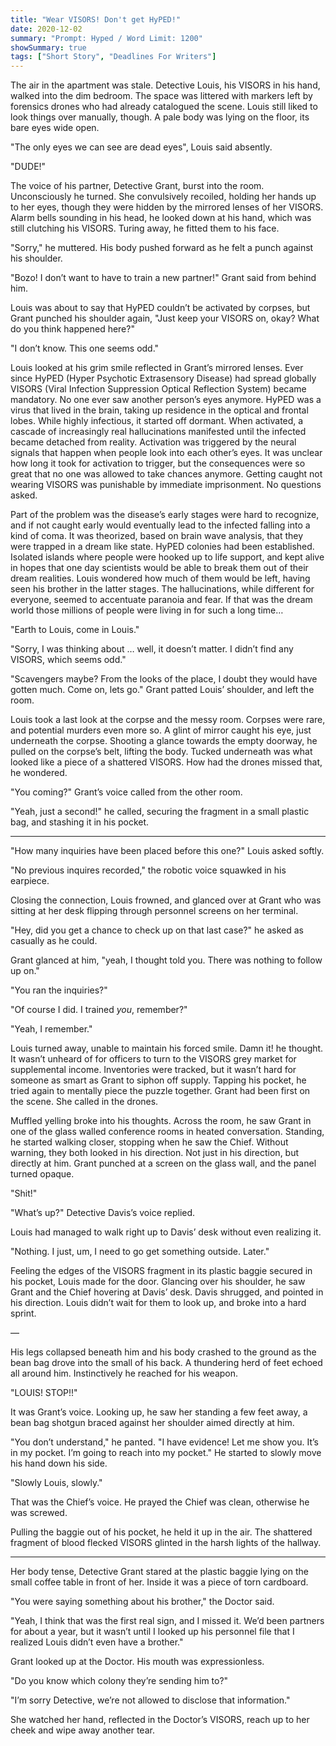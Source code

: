 ```yaml
---
title: "Wear VISORS! Don't get HyPED!"
date: 2020-12-02
summary: "Prompt: Hyped / Word Limit: 1200"
showSummary: true
tags: ["Short Story", "Deadlines For Writers"]
---
```


The air in the apartment was stale. Detective Louis, his VISORS in his hand, walked into the dim bedroom. The space was littered with markers left by forensics drones who had already catalogued the scene. Louis still liked to look things over manually, though. A pale body was lying on the floor, its bare eyes wide open. 

"The only eyes we can see are dead eyes", Louis said absently.

"DUDE!" 

The voice of his partner, Detective Grant, burst into the room. Unconsciously he turned. She convulsively recoiled, holding her hands up to her eyes, though they were hidden by the mirrored lenses of her VISORS. Alarm bells sounding in his head, he looked down at his hand, which was still clutching his VISORS. Turing away, he fitted them to his face. 

"Sorry," he muttered. His body pushed forward as he felt a punch against his shoulder. 

"Bozo! I don’t want to have to train a new partner!" Grant said from behind him. 

Louis was about to say that HyPED couldn’t be activated by corpses, but Grant punched his shoulder again, "Just keep your VISORS on, okay? What do you think happened here?"

"I don’t know. This one seems odd." 

Louis looked at his grim smile reflected in Grant’s mirrored lenses. Ever since HyPED (Hyper Psychotic Extrasensory Disease) had spread globally VISORS (Viral Infection Suppression Optical Reflection System) became mandatory. No one ever saw another person’s eyes anymore. HyPED was a virus that lived in the brain, taking up residence in the optical and frontal lobes. While highly infectious, it started off dormant. When activated, a cascade of increasingly real hallucinations manifested until the infected became detached from reality. Activation was triggered by the neural signals that happen when people look into each other’s eyes. It was unclear how long it took for activation to trigger, but the consequences were so great that no one was allowed to take chances anymore. Getting caught not wearing VISORS was punishable by immediate imprisonment. No questions asked.  

Part of the problem was the disease’s early stages were hard to recognize, and if not caught early would eventually lead to the infected falling into a kind of coma. It was theorized, based on brain wave analysis, that they were trapped in a dream like state. HyPED colonies had been established. Isolated islands where people were hooked up to life support, and kept alive in hopes that one day scientists would be able to break them out of their dream realities. Louis wondered how much of them would be left, having seen his brother in the latter stages. The hallucinations, while different for everyone, seemed to accentuate paranoia and fear. If that was the dream world those millions of people were living in for such a long time…

"Earth to Louis, come in Louis." 

"Sorry, I was thinking about … well, it doesn’t matter. I didn’t find any VISORS, which seems odd."

"Scavengers maybe? From the looks of the place, I doubt they would have gotten much. Come on, lets go." Grant patted Louis’ shoulder, and left the room. 

Louis took a last look at the corpse and the messy room. Corpses were rare, and potential murders even more so. A glint of mirror caught his eye, just underneath the corpse. Shooting a glance towards the empty doorway, he pulled on the corpse’s belt, lifting the body. Tucked underneath was what looked like a piece of a shattered VISORS. How had the drones missed that, he wondered.  

"You coming?" Grant’s voice called from the other room.

"Yeah, just a second!" he called, securing the fragment in a small plastic bag, and stashing it in his pocket.

---

"How many inquiries have been placed before this one?" Louis asked softly. 

"No previous inquires recorded," the robotic voice squawked in his earpiece.

Closing the connection, Louis frowned, and glanced over at Grant who was sitting at her desk flipping through personnel screens on her terminal. 

"Hey, did you get a chance to check up on that last case?" he asked as casually as he could. 

Grant glanced at him, "yeah, I thought told you. There was nothing to follow up on."

"You ran the inquiries?"

"Of course I did. I trained _you_, remember?"

"Yeah, I remember." 

Louis turned away, unable to maintain his forced smile. Damn it! he thought. It wasn’t unheard of for officers to turn to the VISORS grey market for supplemental income. Inventories were tracked, but it wasn’t hard for someone as smart as Grant to siphon off supply. Tapping his pocket, he tried again to mentally piece the puzzle together. Grant had been first on the scene. She called in the drones. 

Muffled yelling broke into his thoughts. Across the room, he saw Grant in one of the glass walled conference rooms in heated conversation. Standing, he started walking closer, stopping when he saw the Chief. Without warning, they both looked in his direction. Not just in his direction, but directly at him. Grant punched at a screen on the glass wall, and the panel turned opaque. 

"Shit!" 

"What’s up?" Detective Davis’s voice replied.

Louis had managed to walk right up to Davis’ desk without even realizing it. 

"Nothing. I just, um, I need to go get something outside. Later." 

Feeling the edges of the VISORS fragment in its plastic baggie secured in his pocket, Louis made for the door. Glancing over his shoulder, he saw Grant and the Chief hovering at Davis’ desk. Davis shrugged, and pointed in his direction. Louis didn’t wait for them to look up, and broke into a hard sprint. 

—

His legs collapsed beneath him and his body crashed to the ground as the bean bag drove into the small of his back. A thundering herd of feet echoed all around him. Instinctively he reached for his weapon.

"LOUIS! STOP!!" 

It was Grant’s voice. Looking up, he saw her standing a few feet away, a bean bag shotgun braced against her shoulder aimed directly at him. 

"You don’t understand," he panted. "I have evidence! Let me show you. It’s in my pocket. I’m going to reach into my pocket." He started to slowly move his hand down his side.   

"Slowly Louis, slowly."

That was the Chief’s voice. He prayed the Chief was clean, otherwise he was screwed.

Pulling the baggie out of his pocket, he held it up in the air. The shattered fragment of blood flecked VISORS glinted in the harsh lights of the hallway.

---

Her body tense, Detective Grant stared at the plastic baggie lying on the small coffee table in front of her. Inside it was a piece of torn cardboard.

"You were saying something about his brother," the Doctor said.

"Yeah, I think that was the first real sign, and I missed it. We’d been partners for about a year, but it wasn’t until I looked up his personnel file that I realized Louis didn’t even have a brother." 

Grant looked up at the Doctor. His mouth was expressionless. 

"Do you know which colony they’re sending him to?"

"I’m sorry Detective, we’re not allowed to disclose that information."

She watched her hand, reflected in the Doctor’s VISORS, reach up to her cheek and wipe away another tear. 
